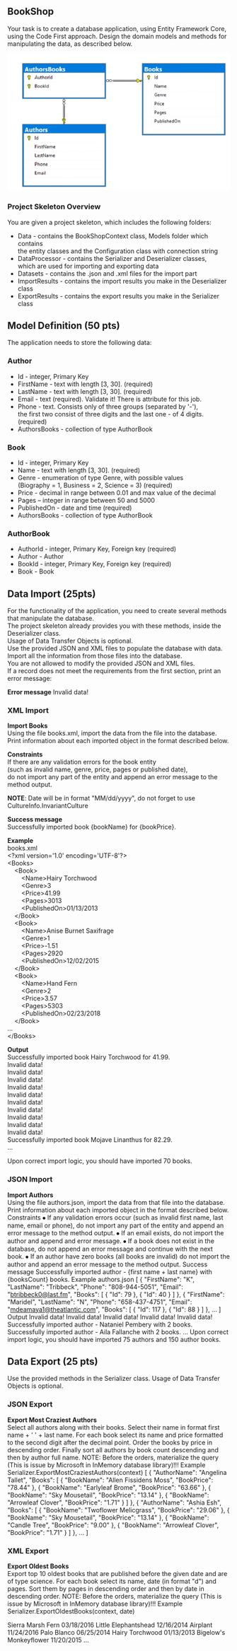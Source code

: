 ## BookShop

Your task is to create a database application, using Entity Framework Core,   
using the Code First approach. Design the domain models and methods for  
manipulating the data, as described below.  

![alt text](https://github.com/skyepaper/C-Sharp-DB/blob/main/EntityFramework/BookShop/DbTables.bmp)  
 
 ### Project Skeleton Overview
 
You are given a project skeleton, which includes the following folders:
-	Data - contains the BookShopContext class, Models folder which contains  
 the entity classes and the Configuration class with connection string  
-	DataProcessor - contains the Serializer and Deserializer classes,  
 which are used for importing and exporting data  
-	Datasets - contains the .json and .xml files for the import part  
-	ImportResults - contains the import results you make in the Deserializer class  
-	ExportResults - contains the export results you make in the Serializer class  

##	Model Definition (50 pts)

The application needs to store the following data:
### Author
-	Id - integer, Primary Key
-	FirstName - text with length [3, 30]. (required)
-	LastName - text with length [3, 30]. (required)
-	Email - text (required). Validate it! There is attribute for this job.
-	Phone - text. Consists only of three groups (separated by '-'),  
 the first two consist of three digits and the last one - of 4 digits. (required)
-	AuthorsBooks - collection of type AuthorBook
### Book
-	Id - integer, Primary Key
-	Name - text with length [3, 30]. (required)
-	Genre - enumeration of type Genre, with possible values   
 (Biography = 1, Business = 2, Science = 3) (required)
-	Price - decimal in range between 0.01 and max value of the decimal
-	Pages – integer in range between 50 and 5000
-	PublishedOn - date and time (required)
-	AuthorsBooks - collection of type AuthorBook
### AuthorBook
-	AuthorId - integer, Primary Key, Foreign key (required)
-	Author -  Author
-	BookId - integer, Primary Key, Foreign key (required)
-	Book - Book

##	Data Import (25pts)

For the functionality of the application, you need to create several methods that manipulate the database.  
The project skeleton already provides you with these methods, inside the Deserializer class.  
Usage of Data Transfer Objects is optional.  
Use the provided JSON and XML files to populate the database with data.   
Import all the information from those files into the database.  
You are not allowed to modify the provided JSON and XML files.  
If a record does not meet the requirements from the first section, print an error message:  

**Error message**
Invalid data!
### XML Import  
**Import Books**  
Using the file books.xml, import the data from the file into the database.  
Print information about each imported object in the format described below.  
  
**Constraints**  
	If there are any validation errors for the book entity   
 (such as invalid name, genre, price, pages or published date),  
 do not import any part of the entity and append an error message to the method output.  
  
**NOTE**: Date will be in format "MM/dd/yyyy", do not forget to use CultureInfo.InvariantCulture  
  
**Success message**  
Successfully imported book {bookName} for {bookPrice}.  

**Example**  
books.xml  
\<?xml version='1.0' encoding='UTF-8'?>    
\<Books>  
&nbsp;&nbsp;&nbsp;&nbsp;\<Book>  
&nbsp;&nbsp;&nbsp;&nbsp;&nbsp;&nbsp;&nbsp;&nbsp;\<Name>Hairy Torchwood</Name>  
&nbsp;&nbsp;&nbsp;&nbsp;&nbsp;&nbsp;&nbsp;&nbsp;\<Genre>3</Genre>  
&nbsp;&nbsp;&nbsp;&nbsp;&nbsp;&nbsp;&nbsp;&nbsp;\<Price>41.99</Price>  
&nbsp;&nbsp;&nbsp;&nbsp;&nbsp;&nbsp;&nbsp;&nbsp;\<Pages>3013</Pages>  
&nbsp;&nbsp;&nbsp;&nbsp;&nbsp;&nbsp;&nbsp;&nbsp;\<PublishedOn>01/13/2013</PublishedOn>  
&nbsp;&nbsp;&nbsp;&nbsp;\</Book>  
&nbsp;&nbsp;&nbsp;&nbsp;\<Book>  
&nbsp;&nbsp;&nbsp;&nbsp;&nbsp;&nbsp;&nbsp;&nbsp;\<Name>Anise Burnet Saxifrage</Name>  
&nbsp;&nbsp;&nbsp;&nbsp;&nbsp;&nbsp;&nbsp;&nbsp;\<Genre>1</Genre>  
&nbsp;&nbsp;&nbsp;&nbsp;&nbsp;&nbsp;&nbsp;&nbsp;\<Price>-1.51</Price>  
&nbsp;&nbsp;&nbsp;&nbsp;&nbsp;&nbsp;&nbsp;&nbsp;\<Pages>2920</Pages>  
&nbsp;&nbsp;&nbsp;&nbsp;&nbsp;&nbsp;&nbsp;&nbsp;\<PublishedOn>12/02/2015</PublishedOn>  
&nbsp;&nbsp;&nbsp;&nbsp;\</Book>  
&nbsp;&nbsp;&nbsp;&nbsp;\<Book>  
&nbsp;&nbsp;&nbsp;&nbsp;&nbsp;&nbsp;&nbsp;&nbsp;\<Name>Hand Fern</Name>  
&nbsp;&nbsp;&nbsp;&nbsp;&nbsp;&nbsp;&nbsp;&nbsp;\<Genre>2</Genre>  
&nbsp;&nbsp;&nbsp;&nbsp;&nbsp;&nbsp;&nbsp;&nbsp;\<Price>3.57</Price>  
&nbsp;&nbsp;&nbsp;&nbsp;&nbsp;&nbsp;&nbsp;&nbsp;\<Pages>5303</Pages>  
&nbsp;&nbsp;&nbsp;&nbsp;&nbsp;&nbsp;&nbsp;&nbsp;\<PublishedOn>02/23/2018</PublishedOn>  
&nbsp;&nbsp;&nbsp;&nbsp;\</Book>  
...  
\</Books>  

**Output**  
Successfully imported book Hairy Torchwood for 41.99.  
Invalid data!  
Invalid data!  
Invalid data!  
Invalid data!  
Invalid data!  
Invalid data!  
Invalid data!  
Invalid data!  
Invalid data!  
Invalid data!  
Successfully imported book Mojave Linanthus for 82.29.  
...  

Upon correct import logic, you should have imported 70 books.  

### JSON Import  
**Import Authors**  
Using the file authors.json, import the data from that file into the database. Print information about each imported object in the format described below.
Constraints
⦁	If any validation errors occur (such as invalid first name, last name, email or phone), do not import any part of the entity and append an error message to the method output.
⦁	If an email exists, do not import the author and append and error message.
⦁	If a book does not exist in the database, do not append an error message and continue with the next book.
⦁	If an author have zero books (all books are invalid) do not import the author and append an error message to the method output.
Success message
Successfully imported author - {first name + last name} with {booksCount} books.
Example
authors.json
[
  {
    "FirstName": "K",
    "LastName": "Tribbeck",
    "Phone": "808-944-5051",
    "Email": "btribbeck0@last.fm",
    "Books": [
      {
        "Id": 79
      },
      {
        "Id": 40
      }
    ]
  },
  {
    "FirstName": "Maridel",
    "LastName": "N",
    "Phone": "658-437-4751",
    "Email": "mdeamaya1@theatlantic.com",
    "Books": [
      {
        "Id": 117
      },
      {
        "Id": 88
      }
    ]
  },
  ...
]
Output
Invalid data!
Invalid data!
Invalid data!
Invalid data!
Invalid data!
Successfully imported author - Nataniel Pembery with 2 books.
Successfully imported author - Aila Fallanche with 2 books. 
...
Upon correct import logic, you should have imported 75 authors and 150 author books.

##	Data Export (25 pts)

Use the provided methods in the Serializer class. Usage of Data Transfer Objects is optional.

### JSON Export  
**Export Most Craziest Authors**  
Select all authors along with their books. Select their name in format first name + ' ' + last name. For each book select its name and price formatted to the second digit after the decimal point. Order the books by price in descending order. Finally sort all authors by book count descending and then by author full name.
NOTE: Before the orders, materialize the query (This is issue by Microsoft in InMemory database library)!!!
Example
Serializer.ExportMostCraziestAuthors(context)
[
  {
    "AuthorName": "Angelina Tallet",
    "Books": [
      {
        "BookName": "Allen Fissidens Moss",
        "BookPrice": "78.44"
      },
      {
        "BookName": "Earlyleaf Brome",
        "BookPrice": "63.66"
      },
      {
        "BookName": "Sky Mousetail",
        "BookPrice": "13.14"
      },
      {
        "BookName": "Arrowleaf Clover",
        "BookPrice": "1.71"
      }
    ]
  },
  {
    "AuthorName": "Ashia Esh",
    "Books": [
      {
        "BookName": "Twoflower Melicgrass",
        "BookPrice": "29.06"
      },
      {
        "BookName": "Sky Mousetail",
        "BookPrice": "13.14"
      },
      {
        "BookName": "Candle Tree",
        "BookPrice": "9.00"
      },
      {
        "BookName": "Arrowleaf Clover",
        "BookPrice": "1.71"
      }
    ]
  },
  ...
]

### XML Export  
**Export Oldest Books**  
Export top 10 oldest books that are published before the given date and are of type science. For each book select its name, date (in format "d") and pages. Sort them by pages in descending order and then by date in descending order.
NOTE: Before the orders, materialize the query (This is issue by Microsoft in InMemory database library)!!!
Example
Serializer.ExportOldestBooks(context, date)
<?xml version="1.0" encoding="utf-16"?>
<Books>
  <Book Pages="4881">
    <Name>Sierra Marsh Fern</Name>
    <Date>03/18/2016</Date>
  </Book>
  <Book Pages="4786">
    <Name>Little Elephantshead</Name>
    <Date>12/16/2014</Date>
  </Book>
  <Book Pages="3245">
    <Name>Airplant</Name>
    <Date>11/24/2016</Date>
  </Book>
  <Book Pages="3039">
    <Name>Palo Blanco</Name>
    <Date>06/25/2014</Date>
  </Book>
  <Book Pages="3013">
    <Name>Hairy Torchwood</Name>
    <Date>01/13/2013</Date>
  </Book>
  <Book Pages="1870">
    <Name>Bigelow's Monkeyflower</Name>
    <Date>11/20/2015</Date>
  </Book>
...
</Books>

